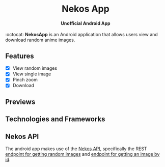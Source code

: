 <h1 align="center">Nekos App</h1>
<h4 align="center">Unofficial Android App</h4>
:octocat: <strong>NekosApp</strong> is an Android application that allows users view and download random anime images.

## Features

- [x] View random images
- [x] View single image
- [x] Pinch zoom
- [x] Download

## Previews

## Technologies and Frameworks

## Nekos API

The android app makes use of the [Nekos API](https://nekosapi.com/docs/api-introduction),
specifically the
REST [endpoint for getting random images](https://nekosapi.com/docs/images/random)
and [endpoint for getting an image by id](https://nekosapi.com/docs/images/details).